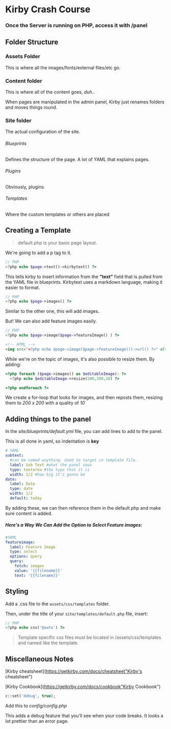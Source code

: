 # Kirby Crash Course

### Once the Server is running on PHP, access it with /panel


## Folder Structure
### Assets Folder
This is where all the images/fonts/external files/etc go.

### Content folder
This is where all of the content goes, _duh.._

When pages are manipulated in the admin panel, Kirby just renames folders and moves things round.

### Site folder
The actual configuration of the site.

###### Blueprints
Defines the structure of the page. A lot of YAML that explains pages.

###### Plugins
Obviously, plugins.

###### Templates
Where the custom templates or others are placed

## Creating a Template

>default.php is your basic page layout.

We're going to add a p tag to it.

```php
// PHP
<?php echo $page->text()->kirbytext() ?>
```

This tells kirby to insert information from the **"text"** field that is pulled from the YAML file in blueprints. Kirbytext uses a markdown language, making it easier to format.

```php
// PHP
<?php echo $page->images() ?>
```

Similar to the other one, this will add images.

But! We can also add feature images easily.

```php
// PHP
<?php echo $page->image($page->featureImage() ) ?>
```

```html
<!-- HTML -->
<img src="<?php echo $page->image($page->featureImage())->url() ?>" alt="a feature image" />
```

While we're on the topic of images, it's also possible to resize them.
By adding:

```php
<?php foreach ($page->images() as $editableImage): ?>
  <?php echo $editableImage->resize(200,200,10) ?>

<?php endforeach ?>
```

We create a for-loop that looks for images, and then reposts them, resizing them to _200 x 200_ with a quality of _10_


## Adding things to the panel
In the _site/blueprints/default.yml_ file, you can add lines to add to the panel.

This is all done in yaml, so indentation is **key**

```yaml
# YAML
subtext:
  #can be named anything. Used to target in template file.
  label: Sub Text #what the panel sows
  type: textarea #the type that it is
  width: 1/2 #how big it's gonna be
date:
  label: Date
  type: date
  width: 1/2
  default: today
```

By adding these, we can then reference them in the default.php and make sure content is added.

##### Here's a Way We Can Add the Option to Select Feature images:

```yaml
#YAML
featureimage:
  label: Feature Image
  type: select
  options: query
  query:
    fetch: images
    value: '{{filename}}'
    text: '{{filename}}'
```

## Styling
Add a .css file to the `assets/css/templates` folder.

Then, under the title of your `site/templates/default.php` file, insert:

```php
// PHP
<?php echo css('@auto') ?>
```
>Template specific css files must be located in /assets/css/templates and named like the template.



## Miscellaneous Notes

[Kirby cheatsheet](https://getkirby.com/docs/cheatsheet"Kirby's cheatsheet")

[Kirby Cookbook](https://getkirby.com/docs/cookbook"Kirby Cookbook")

```php
c::set('debug', true);
```

Add this to _config/config.php_

This adds a debug feature that you'll see when your code breaks. It looks a lot prettier than an error page.
